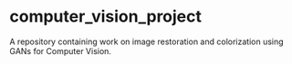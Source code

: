 # computer_vision_project
A repository containing work on image restoration and colorization using GANs for Computer Vision.
